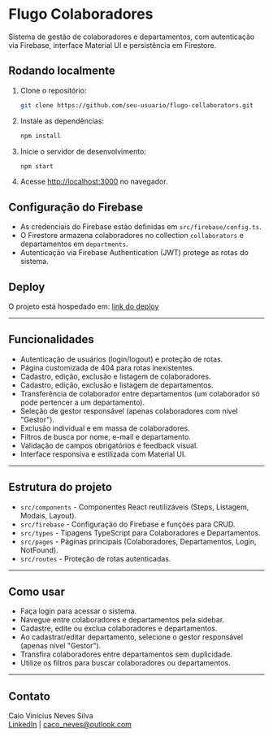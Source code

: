 # Flugo Colaboradores

Sistema de gestão de colaboradores e departamentos, com autenticação via Firebase, interface Material UI e persistência em Firestore.

## Rodando localmente

1. Clone o repositório:
   ```bash
   git clone https://github.com/seu-usuario/flugo-collaborators.git
   ```

2. Instale as dependências:
   ```bash
   npm install
   ```

3. Inicie o servidor de desenvolvimento:
   ```bash
   npm start
   ```

4. Acesse [http://localhost:3000](http://localhost:3000) no navegador.

## Configuração do Firebase

- As credenciais do Firebase estão definidas em `src/firebase/config.ts`.
- O Firestore armazena colaboradores no collection `collaborators` e departamentos em `departments`.
- Autenticação via Firebase Authentication (JWT) protege as rotas do sistema.

## Deploy

O projeto está hospedado em: [link do deploy](https://flugo-collaborators.vercel.app/)

---

## Funcionalidades

- Autenticação de usuários (login/logout) e proteção de rotas.
- Página customizada de 404 para rotas inexistentes.
- Cadastro, edição, exclusão e listagem de colaboradores.
- Cadastro, edição, exclusão e listagem de departamentos.
- Transferência de colaborador entre departamentos (um colaborador só pode pertencer a um departamento).
- Seleção de gestor responsável (apenas colaboradores com nível "Gestor").
- Exclusão individual e em massa de colaboradores.
- Filtros de busca por nome, e-mail e departamento.
- Validação de campos obrigatórios e feedback visual.
- Interface responsiva e estilizada com Material UI.

---

## Estrutura do projeto

- `src/components` - Componentes React reutilizáveis (Steps, Listagem, Modais, Layout).
- `src/firebase` - Configuração do Firebase e funções para CRUD.
- `src/types` - Tipagens TypeScript para Colaboradores e Departamentos.
- `src/pages` - Páginas principais (Colaboradores, Departamentos, Login, NotFound).
- `src/routes` - Proteção de rotas autenticadas.

---

## Como usar

- Faça login para acessar o sistema.
- Navegue entre colaboradores e departamentos pela sidebar.
- Cadastre, edite ou exclua colaboradores e departamentos.
- Ao cadastrar/editar departamento, selecione o gestor responsável (apenas nível "Gestor").
- Transfira colaboradores entre departamentos sem duplicidade.
- Utilize os filtros para buscar colaboradores ou departamentos.

---

## Contato
Caio Vinícius Neves Silva  
[LinkedIn](https://www.linkedin.com/in/caconeves/) | caco_neves@outlook.com